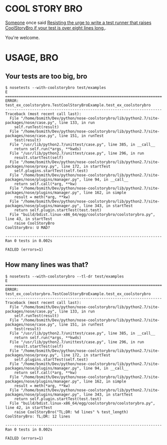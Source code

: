 COOL STORY BRO
==============

[Someone](http://twitter.com/garybernhardt) once said [Resisting the urge to write a test runner that raises CoolStoryBro if your test is over eight lines long.](http://twitter.com/#!/garybernhardt/status/125711084878442496).

You're welcome.

USAGE, BRO
==========

Your tests are too big, bro
---------------------------

    $ nosetests --with-coolstorybro test/examples
    E
    ======================================================================
    ERROR: test_ex_coolstorybro.TestCoolStoryBroExample.test_ex_coolstorybro
    ----------------------------------------------------------------------
    Traceback (most recent call last):
      File "/home/bsmith/Dev/python/nose-coolstorybro/lib/python2.7/site-packages/nose/case.py", line 133, in run
        self.runTest(result)
      File "/home/bsmith/Dev/python/nose-coolstorybro/lib/python2.7/site-packages/nose/case.py", line 151, in runTest
        test(result)
      File "/usr/lib/python2.7/unittest/case.py", line 385, in __call__
        return self.run(*args, **kwds)
      File "/usr/lib/python2.7/unittest/case.py", line 296, in run
        result.startTest(self)
      File "/home/bsmith/Dev/python/nose-coolstorybro/lib/python2.7/site-packages/nose/proxy.py", line 172, in startTest
        self.plugins.startTest(self.test)
      File "/home/bsmith/Dev/python/nose-coolstorybro/lib/python2.7/site-packages/nose/plugins/manager.py", line 94, in __call__
        return self.call(*arg, **kw)
      File "/home/bsmith/Dev/python/nose-coolstorybro/lib/python2.7/site-packages/nose/plugins/manager.py", line 162, in simple
        result = meth(*arg, **kw)
      File "/home/bsmith/Dev/python/nose-coolstorybro/lib/python2.7/site-packages/nose/plugins/manager.py", line 343, in startTest
        return self.plugin.startTest(test.test)
      File "build/bdist.linux-x86_64/egg/coolstorybro/coolstorybro.py", line 43, in startTest
        raise CoolStoryBro
    CoolStoryBro: U MAD?
    
    ----------------------------------------------------------------------
    Ran 0 tests in 0.002s
    
    FAILED (errors=1)

How many lines was that?
------------------------

    $ nosetests --with-coolstorybro --tl-dr test/examples
    E
    ======================================================================
    ERROR: test_ex_coolstorybro.TestCoolStoryBroExample.test_ex_coolstorybro
    ----------------------------------------------------------------------
    Traceback (most recent call last):
      File "/home/bsmith/Dev/python/nose-coolstorybro/lib/python2.7/site-packages/nose/case.py", line 133, in run
        self.runTest(result)
      File "/home/bsmith/Dev/python/nose-coolstorybro/lib/python2.7/site-packages/nose/case.py", line 151, in runTest
        test(result)
      File "/usr/lib/python2.7/unittest/case.py", line 385, in __call__
        return self.run(*args, **kwds)
      File "/usr/lib/python2.7/unittest/case.py", line 296, in run
        result.startTest(self)
      File "/home/bsmith/Dev/python/nose-coolstorybro/lib/python2.7/site-packages/nose/proxy.py", line 172, in startTest
        self.plugins.startTest(self.test)
      File "/home/bsmith/Dev/python/nose-coolstorybro/lib/python2.7/site-packages/nose/plugins/manager.py", line 94, in __call__
        return self.call(*arg, **kw)
      File "/home/bsmith/Dev/python/nose-coolstorybro/lib/python2.7/site-packages/nose/plugins/manager.py", line 162, in simple
        result = meth(*arg, **kw)
      File "/home/bsmith/Dev/python/nose-coolstorybro/lib/python2.7/site-packages/nose/plugins/manager.py", line 343, in startTest
        return self.plugin.startTest(test.test)
      File "build/bdist.linux-x86_64/egg/coolstorybro/coolstorybro.py", line 42, in startTest
        raise CoolStoryBro("TL;DR: %d lines" % test_length)
    CoolStoryBro: TL;DR: 12 lines
    
    ----------------------------------------------------------------------
    Ran 0 tests in 0.002s
    
    FAILED (errors=1)
